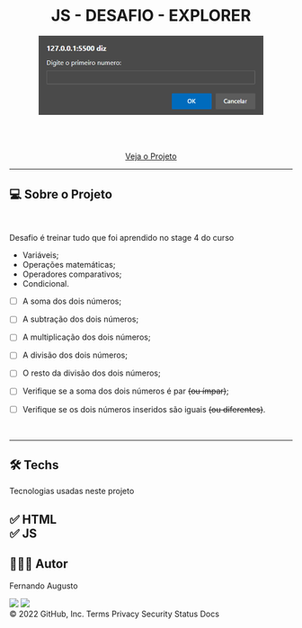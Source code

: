 <h1 align="center">JS - DESAFIO  - EXPLORER </h1>


<p text  align="center"> 
<img width="400" src= "./animation.gif"> 
</p>


<br><br>
<p align="center"> 
    <a href="https://fernandoaugustodev.github.io/Space_Cream_Mobile/" target="_blank" >Veja o Projeto</a>
</p>
<hr>

## 💻 Sobre o Projeto
<br>


<p> Desafio é treinar tudo que foi aprendido no stage 4 do curso 


- Variáveis;
- Operações matemáticas;
- Operadores comparativos;
- Condicional.

- [ ]  A soma dos dois números;
- [ ]  A subtração dos dois números;
- [ ]  A multiplicação dos dois números;
- [ ]  A divisão dos dois números;
- [ ]  O resto da divisão dos dois números;

- [ ]  Verifique se a soma dos dois números é par ~~(ou ímpar)~~;
- [ ]  Verifique se os dois números inseridos são iguais ~~(ou diferentes)~~.
</p>


<br>
<hr>

## 🛠 Techs

Tecnologias usadas neste projeto

✅ HTML <br>
✅ JS   
---

## 👨🏼‍💻 Autor

Fernando Augusto 

 <a href = "mailto:fernandoaugusto883@gmail.com"><img src="https://img.shields.io/badge/-Gmail-%23333?style=for-the-badge&logo=gmail&logoColor=white"        target="_blank"></a>
 <a href="https://www.linkedin.com/in/fernando-augusto-a4ab42164/" target="_blank"><img src="https://img.shields.io/badge/-LinkedIn-%230077B5?style=for-the-badge&logo=linkedin&logoColor=white" target="_blank"></a> 
<br>
© 2022 GitHub, Inc.
Terms Privacy Security Status Docs
